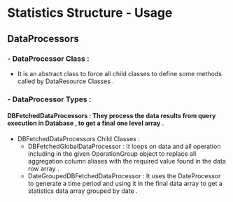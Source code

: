 # Statistics Structure - Usage
## DataProcessors


### - DataProcessor Class :
- It is an abstract class to force all child classes to define some methods called by DataResource Classes .

### - DataProcessor Types :
#### DBFetchedDataProcessors : They process the data results from query execution in Database , to get a final one level array .

* DBFetchedDataProcessors Child Classes :
    - DBFetchedGlobalDataProcessor : It loops on data and all operation including in the given OperationGroup object
      to replace all aggregation column aliases with the required value found in the data row array .
    - DateGroupedDBFetchedDataProcessor : It uses the DateProcessor to generate a time period and using it in the final data array to get a statistics data array grouped by date .
